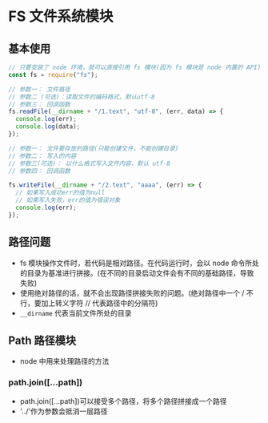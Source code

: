 # FS 文件系统模块

## 基本使用

```js
// 只要安装了 node 环境，就可以直接引用 fs 模块(因为 fs 模块是 node 内置的 API)
const fs = require("fs");

// 参数一： 文件路径
// 参数二 (可选)：读取文件的编码格式，默认utf-8
// 参数三： 回调函数
fs.readFile(__dirname + "/1.text", "utf-8", (err, data) => {
  console.log(err);
  console.log(data);
});

// 参数一： 文件要存放的路径(只能创建文件，不能创建目录)
// 参数二： 写入的内容
// 参数三(可选)： 以什么格式写入文件内容，默认 utf-8
// 参数四： 回调函数

fs.writeFile(__dirname + "/2.text", "aaaa", (err) => {
  // 如果写入成功err的值为null
  // 如果写入失败，err的值为错误对象
  console.log(err);
});
```

## 路径问题

- fs 模块操作文件时，若代码是相对路径。在代码运行时，会以 node 命令所处的目录为基准进行拼接。(在不同的目录启动文件会有不同的基础路径，导致失败)
- 使用绝对路径的话，就不会出现路径拼接失败的问题。(绝对路径中一个 / 不行，要加上转义字符 // 代表路径中的分隔符)
- `__dirname` 代表当前文件所处的目录

## Path 路径模块

- node 中用来处理路径的方法

### path.join([...path])

- path.join([...path])可以接受多个路径，将多个路径拼接成一个路径
- '../'作为参数会抵消一层路径
